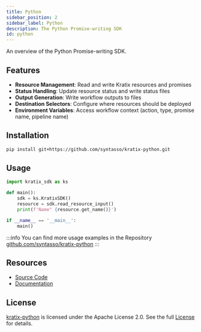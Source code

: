 ```yaml
---
title: Python
sidebar_position: 2
sidebar_label: Python
description: The Python Promise-writing SDK
id: python
---
```


An overview of the Python Promise-writing SDK.

## Features

- **Resource Management**: Read and write Kratix resources and promises
- **Status Handling**: Update resource status and write status files
- **Output Generation**: Write workflow outputs to files
- **Destination Selectors**: Configure where resources should be deployed
- **Environment Variables**: Access workflow context (action, type, promise name, pipeline name)

## Installation

```bash
pip install git+https://github.com/syntasso/kratix-python.git
```

## Usage

```python
import kratix_sdk as ks

def main():
    sdk = ks.KratixSDK()
    resource = sdk.read_resource_input()
    print(f'Name" {resource.get_name()}')

if __name__ == '__main__':
    main()
```

:::info
You can find more usage examples in the Repository [github.com/syntasso/kratix-python](https://github.com/syntasso/kratix-python)
:::

## Resources

- [Source Code](https://github.com/syntasso/kratix-python)
- [Documentation](https://syntasso.github.io/kratix-python/kratix_sdk.html)

## License

[kratix-python](https://github.com/syntasso/kratix-python) is licensed under the Apache License 2.0. See the full [License](https://github.com/syntasso/kratix-python/blob/main/LICENSE) for details.

